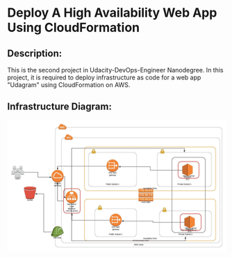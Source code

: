 # Deploy A High Availability Web App Using CloudFormation

## Description:
This is the second project in Udacity-DevOps-Engineer Nanodegree. In this project, it is required to deploy infrastructure as code for a web app "Udagram" using CloudFormation on AWS.

## Infrastructure Diagram:
![infrastructure-diagram](project2-infrastructure-diagram.jpeg)